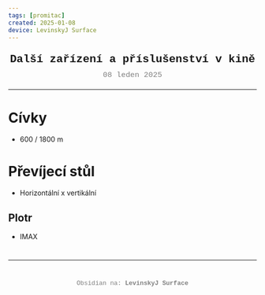 ```yaml
---
tags: [promitac]
created: 2025-01-08
device: LevinskyJ Surface
---
```

<div style="text-align: center; font-size: 1.6em; font-weight: bold; padding: 10px 0; font-family: Courier New">
  Další zařízení a příslušenství v kině
</div>

<div style="text-align: center; color: gray; font-size: 1.1em; margin-bottom: 20px; font-family: Courier New">  08 leden 2025
</div>

---

# Cívky
- 600 / 1800 m

# Převíjecí stůl
- Horizontální x vertikální
## Plotr
- IMAX
# 

---

<div style="text-align: center; color: gray; font-size: 0.9em; margin-top: 40px; font-family: Courier New">
  Obsidian na: <strong>LevinskyJ Surface</strong>
</div>

